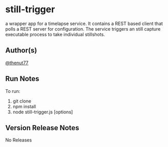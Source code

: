still-trigger
==============================================================================
a wrapper app for a timelapse service. It contains a REST based client that 
polls a REST server for configuration.  The service triggers an still capture
executable process to take individual stillshots.


Author(s)
-------------------------------------------------------------------------------
[@thenut77](http://twitter.com/)


Run Notes
-------------------------------------------------------------------------------
To run:
1) git clone
2) npm install
3) node still-trigger.js [options]


Version Release Notes
-------------------------------------------------------------------------------
No Releases